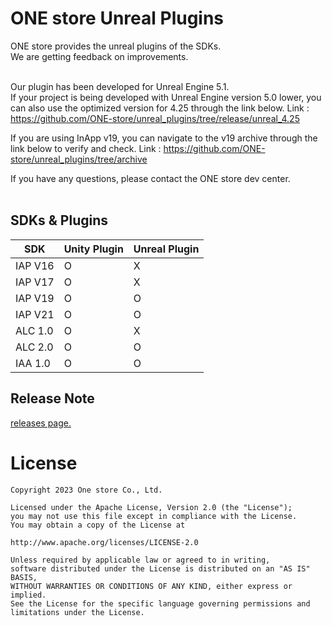 # ONE store Unreal Plugins

ONE store provides the unreal plugins of the SDKs.<br>
We are getting feedback on improvements.<br><br>

Our plugin has been developed for Unreal Engine 5.1.<br>
If your project is being developed with Unreal Engine version 5.0 lower, you can also use the optimized version for 4.25 through the link below.
Link : https://github.com/ONE-store/unreal_plugins/tree/release/unreal_4.25

If you are using InApp v19, you can navigate to the v19 archive through the link below to verify and check.
Link : https://github.com/ONE-store/unreal_plugins/tree/archive


If you have any questions, please contact the ONE store dev center.<br><br>

## SDKs & Plugins
|SDK|Unity Plugin|Unreal Plugin|
|-----|-----|-----|
|IAP V16| O | X |
|IAP V17| O | X |
|IAP V19| O | O |
|IAP V21| O | O |
|ALC 1.0| O | X |
|ALC 2.0| O | O |
|IAA 1.0| O | O |


## Release Note
[releases page.](https://github.com/ONE-store/unreal_plugins/releases)

# License
```
Copyright 2023 One store Co., Ltd.

Licensed under the Apache License, Version 2.0 (the "License"); 
you may not use this file except in compliance with the License.
You may obtain a copy of the License at

http://www.apache.org/licenses/LICENSE-2.0

Unless required by applicable law or agreed to in writing, 
software distributed under the License is distributed on an "AS IS" BASIS, 
WITHOUT WARRANTIES OR CONDITIONS OF ANY KIND, either express or implied. 
See the License for the specific language governing permissions and
limitations under the License.
```
